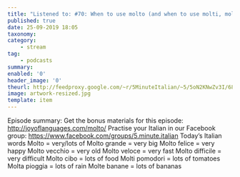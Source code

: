```yaml
---
title: "Listened to: #70: When to use molto (and when to use molti, molta and molte)"
published: true
date: 25-09-2019 18:05
taxonomy:
category:
	- stream
tag:
	- podcasts
summary:
enabled: '0'
header_image: '0'
theurl: http://feedproxy.google.com/~r/5MinuteItalian/~5/5oN2KNwZv3I/683441006-5-minute-italian-molto.mp3
image: artwork-resized.jpg
template: item
---
```

 
Episode summary: Get the bonus materials for this episode: http://joyoflanguages.com/molto/ Practise your Italian in our Facebook group: https://www.facebook.com/groups/5.minute.italian Today’s Italian words Molto = very/lots of Molto grande = very big Molto felice = very happy Molto vecchio = very old Molto veloce = very fast Molto difficile = very difficult Molto cibo = lots of food Molti pomodori = lots of tomatoes Molta pioggia = lots of rain Molte banane = lots of bananas
